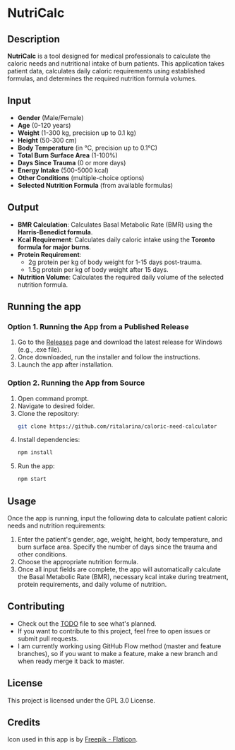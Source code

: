 # NutriCalc

## Description
**NutriCalc** is a tool designed for medical professionals to calculate the caloric needs and nutritional intake of burn patients. This application takes patient data, calculates daily caloric requirements using established formulas, and determines the required nutrition formula volumes.

## Input
  - **Gender** (Male/Female)
  - **Age** (0-120 years)
  - **Weight** (1-300 kg, precision up to 0.1 kg)
  - **Height** (50-300 cm)
  - **Body Temperature** (in °C, precision up to 0.1°C)
  - **Total Burn Surface Area** (1-100%)
  - **Days Since Trauma** (0 or more days)
  - **Energy Intake** (500-5000 kcal)
  - **Other Conditions** (multiple-choice options)
  - **Selected Nutrition Formula** (from available formulas)

## Output
- **BMR Calculation**: Calculates Basal Metabolic Rate (BMR) using the **Harris-Benedict formula**.
- **Kcal Requirement**: Calculates daily caloric intake using the **Toronto formula for major burns**.
- **Protein Requirement**:
  - 2g protein per kg of body weight for 1-15 days post-trauma.
  - 1.5g protein per kg of body weight after 15 days.
- **Nutrition Volume**: Calculates the required daily volume of the selected nutrition formula.

## Running the app
### Option 1. Running the App from a Published Release
1. Go to the [Releases](https://github.com/ritalarina/nutricalc/releases) page and download the latest release for Windows (e.g., .exe file).
2. Once downloaded, run the installer and follow the instructions.
3. Launch the app after installation.

### Option 2. Running the App from Source
1. Open command prompt.
2. Navigate to desired folder.
3. Clone the repository:
   ```bash
   git clone https://github.com/ritalarina/caloric-need-calculator
   ```
4. Install dependencies:
   ```bash
   npm install
   ```
6. Run the app:
   ```bash
   npm start
   ```
## Usage
Once the app is running, input the following data to calculate patient caloric needs and nutrition requirements:
1. Enter the patient's gender, age, weight, height, body temperature, and burn surface area. Specify the number of days since the trauma and other conditions.
2. Choose the appropriate nutrition formula.
3. Once all input fields are complete, the app will automatically calculate the Basal Metabolic Rate (BMR), necessary kcal intake during treatment, protein requirements, and daily volume of nutrition.

## Contributing
- Check out the [TODO](https://github.com/ritalarina/nutricalc/blob/master/TODO.md) file to see what's planned.
- If you want to contribute to this project, feel free to open issues or submit pull requests.
- I am currently working using GitHub Flow method (master and feature branches), so if you want to make a feature, make a new branch and when ready merge it back to master.

## License
This project is licensed under the GPL 3.0 License.

## Credits
Icon used in this app is by [Freepik - Flaticon](https://www.flaticon.com/free-icons/nutrient).

